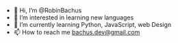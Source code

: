 - 👋 Hi, I’m @RobinBachus
- 👀 I’m interested in learning new languages 
- 🌱 I’m currently learning Python, JavaScript, web Design
- 📫 How to reach me bachus.dev@gmail.com

<!---
RobinBachus/RobinBachus is a ✨ special ✨ repository because its `README.md` (this file) appears on your GitHub profile.
You can click the Preview link to take a look at your changes.
--->

